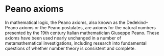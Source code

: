 # Peano axioms

In mathematical logic, the Peano axioms, also known as the Dedekind–Peano axioms or the Peano postulates, are axioms for the natural numbers presented by the 19th century Italian mathematician Giuseppe Peano. These axioms have been used nearly unchanged in a number of metamathematical investigations, including research into fundamental questions of whether number theory is consistent and complete.

